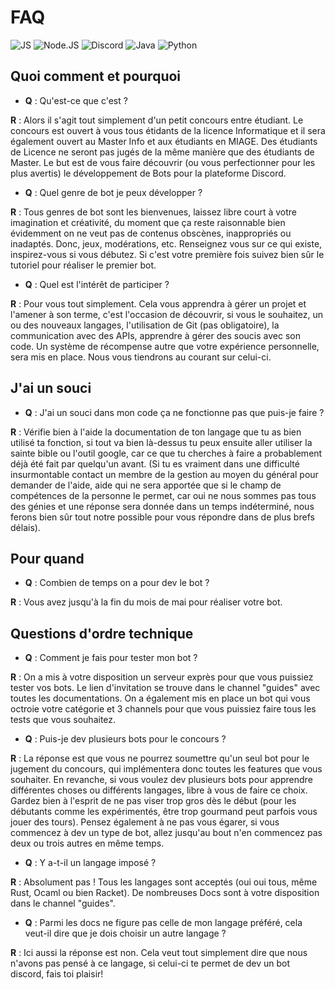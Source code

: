 # **FAQ**
![JS](https://img.shields.io/badge/-javascript-f7df1e?logo=javascript&logoColor=white) ![Node.JS](https://img.shields.io/badge/-Node.js-339933?logo=node.js&logoColor=white) ![Discord](https://img.shields.io/badge/-Discord-7289DA?logo=discord&logoColor=white) ![Java](https://camo.githubusercontent.com/4d163bf1a7370e0a80b888da3620a8ab2bf5c3dd067d131ada16305edf8308c6/68747470733a2f2f696d672e736869656c64732e696f2f62616467652f2d4a6176612d4646413631313f7374796c653d666c6174266c6f676f3d6a617661266c6f676f436f6c6f723d666666666666)
![Python](https://camo.githubusercontent.com/485e9dc3aa139b9bece29ceef3a0078211f69fa7e9b1409bc32e857beea0d6c5/68747470733a2f2f696d672e736869656c64732e696f2f62616467652f2d507974686f6e2d626c61636b3f7374796c653d666c6174266c6f676f3d707974686f6e266c6f676f436f6c6f723d333737364142)
## **Quoi comment et pourquoi**

* **Q** : Qu'est-ce que c'est ?

**R** : Alors il s'agit tout simplement d'un petit concours entre étudiant. Le concours est ouvert à vous tous étidants de la licence Informatique et 
      il sera également ouvert au Master Info et aux étudiants en MIAGE. Des étudiants de Licence ne seront pas jugés de la même manière que des étudiants de Master.
      Le but est de vous faire découvrir (ou vous perfectionner pour les plus avertis) le développement de Bots pour la plateforme Discord.

* **Q** : Quel genre de bot je peux développer ?

**R** : Tous genres de bot sont les bienvenues, laissez libre court à votre imagination et créativité, 
      du moment que ça reste raisonnable bien évidemment on ne veut pas de contenus obscènes, inappropriés ou inadaptés. 
      Donc, jeux, modérations, etc. Renseignez vous sur ce qui existe, inspirez-vous si vous débutez.
      Si c'est votre première fois suivez bien sûr le tutoriel pour réaliser le premier bot.


* **Q** : Quel est l'intérêt de participer ? 

**R** : Pour vous tout simplement. Cela vous apprendra à gérer un projet et l'amener à son terme, c'est l'occasion de découvrir, 
      si vous le souhaitez, un ou des nouveaux langages, l'utilisation de Git (pas obligatoire), la communication avec des APIs, 
      apprendre à gérer des soucis avec son code.
      Un système de récompense autre que votre expérience personnelle, sera mis en place. Nous vous tiendrons au courant sur celui-ci.

## **J'ai un souci**

* **Q** : J'ai un souci dans mon code ça ne fonctionne pas que puis-je faire ?

**R** : Vérifie bien à l'aide la documentation de ton langage que tu as bien utilisé ta fonction, 
    si tout va bien là-dessus tu peux ensuite aller utiliser la sainte bible ou l'outil google, 
    car ce que tu cherches à faire a probablement déjà été fait par quelqu'un avant.
    (Si tu es vraiment dans une difficulté insurmontable contact un membre de la gestion au moyen du général pour demander de l'aide, 
    aide qui ne sera apportée que si le champ de compétences de la personne le permet, car oui ne nous sommes pas tous des génies 
    et une réponse sera donnée dans un temps indéterminé, nous ferons bien sûr tout notre possible pour vous répondre dans de plus brefs délais).


## **Pour quand**

* **Q** : Combien de temps on a pour dev le bot ?

**R** : Vous avez jusqu'à la fin du mois de mai pour réaliser votre bot.


## **Questions d'ordre technique**


* **Q** : Comment je fais pour tester mon bot ? 

**R** : On a mis à votre disposition un serveur exprès pour que vous puissiez tester vos bots. 
  Le lien d'invitation se trouve dans le channel "guides" avec toutes les documentations. 
  On a également mis en place un bot qui vous octroie votre catégorie et 3 channels pour que vous puissiez faire tous les tests que vous souhaitez.


* **Q** : Puis-je dev plusieurs bots pour le concours ?

**R** : La réponse est que vous ne pourrez soumettre qu'un seul bot pour le jugement du concours, qui implémentera donc toutes les features que vous souhaiter. 
  En revanche, si vous voulez dev plusieurs bots pour apprendre différentes choses ou différents langages, libre à vous de faire ce choix. 
  Gardez bien à l'esprit de ne pas viser trop gros dès le début (pour les débutants comme les expérimentés, être trop gourmand peut parfois vous jouer des tours).
  Pensez également à ne pas vous égarer, si vous commencez à dev un type de bot, allez jusqu'au bout n'en commencez pas deux ou trois autres en même temps.


* **Q** : Y a-t-il un langage imposé ? 

**R** : Absolument pas ! Tous les langages sont acceptés (oui oui tous, même Rust, Ocaml ou bien Racket).
  De nombreuses Docs sont à votre disposition dans le channel "guides".


* **Q** : Parmi les docs ne figure pas celle de mon langage préféré, cela veut-il dire que je dois choisir un autre langage ?

**R** : Ici aussi la réponse est non. Cela veut tout simplement dire que nous n'avons pas pensé à ce langage, 
  si celui-ci te permet de dev un bot discord, fais toi plaisir!
